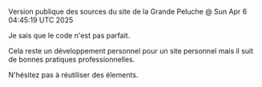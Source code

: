 Version publique des sources du site de la Grande Peluche @ Sun Apr  6 04:45:19 UTC 2025

Je sais que le code n'est pas parfait.

Cela reste un développement personnel pour un site personnel mais il suit de bonnes pratiques professionnelles.

N'hésitez pas à réutiliser des élements.

